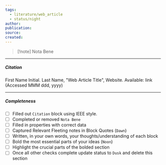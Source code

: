 ```yaml
---
tags:
  - literature/web_article
  - status/night
author: 
publication: 
source: 
created:
---
```

> [!note] Nota Bene

---
##### Citation

First Name Initial. Last Name, "Web Article Title", Website.
Available: link (Accessed MMM ddd, yyyy)

---
##### Completeness

- [ ] Filled out `Citation` block using IEEE style.
- [ ] Completed or removed `Nota Bene`
- [ ] Filled in properties with correct data
- [ ] Captured Relevant Fleeting notes in Block Quotes (`Dawn`)
- [ ] Written, in your own words, your thoughts/understanding of each block
- [ ] Bold the most essential parts of your ideas (`Noon`)
- [ ] Highlight the crucial parts of the bolded section
- [ ] Once all other checks complete update status to `Dusk` and delete this section